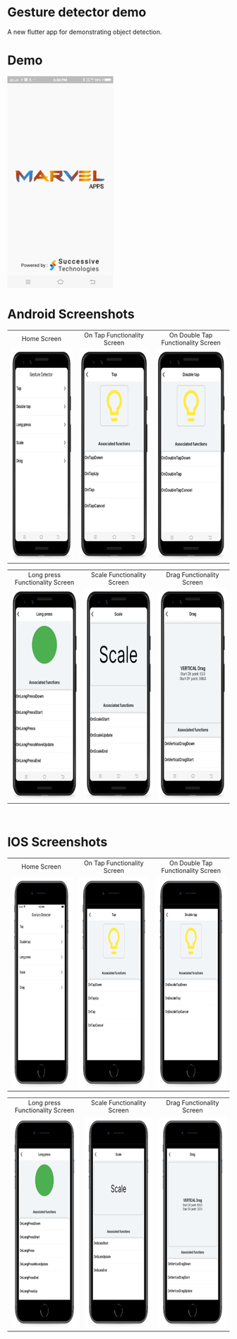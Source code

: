 # Gesture detector demo
A new flutter app for demonstrating object detection.

# Demo
<img src="https://github.com/MarvelApps-Flutter/gesture_detector_demo/blob/master/screenshots/gif/demo.gif" height="480px"></td>

# Android Screenshots

<table>
  <tr>
    <td align="center" valign="center">Home Screen</td>
     <td align="center" valign="center">On Tap Functionality Screen</td>
     <td align="center" valign="center">On Double Tap Functionality Screen</td>
  </tr>
  <tr>
    <td><img src="https://github.com/MarvelApps-Flutter/gesture_detector_demo/blob/master/screenshots/android/android1.png" height="480px"></td>
    <td><img src="https://github.com/MarvelApps-Flutter/gesture_detector_demo/blob/master/screenshots/android/android2.png" height="480px"></td>
     <td><img src="https://github.com/MarvelApps-Flutter/gesture_detector_demo/blob/master/screenshots/android/android3.png" height="480px"></td>
  </tr>
 </table>

 <table>
  <tr>
    <td align="center" valign="center">Long press Functionality Screen</td>
     <td align="center" valign="center">Scale Functionality Screen</td>
     <td align="center" valign="center">Drag Functionality Screen</td>
  </tr>
  <tr>
    <td><img src="https://github.com/MarvelApps-Flutter/gesture_detector_demo/blob/master/screenshots/android/android4.png" height="480px"></td>
    <td><img src="https://github.com/MarvelApps-Flutter/gesture_detector_demo/blob/master/screenshots/android/android5.png" height="480px"></td>
    <td><img src="https://github.com/MarvelApps-Flutter/gesture_detector_demo/blob/master/screenshots/android/android6.png" height="480px"></td>
  </tr>
 </table>
</br>

# IOS Screenshots

<table>
  <tr>
    <td align="center" valign="center">Home Screen</td>
     <td align="center" valign="center">On Tap Functionality Screen</td>
     <td align="center" valign="center">On Double Tap Functionality Screen</td>
  </tr>
  <tr>
    <td><img src="https://github.com/MarvelApps-Flutter/gesture_detector_demo/blob/master/screenshots/ios/ios1.png" height="480px"></td>
    <td><img src="https://github.com/MarvelApps-Flutter/gesture_detector_demo/blob/master/screenshots/ios/ios2.png" height="480px"></td>
    <td><img src="https://github.com/MarvelApps-Flutter/gesture_detector_demo/blob/master/screenshots/ios/ios3.png" height="480px"></td>
  </tr>
 </table>

 <table>
  <tr>
     <td align="center" valign="center">Long press Functionality Screen</td>
     <td align="center" valign="center">Scale Functionality Screen</td>
     <td align="center" valign="center">Drag Functionality Screen</td>
  </tr>
  <tr>
    <td><img src="https://github.com/MarvelApps-Flutter/gesture_detector_demo/blob/master/screenshots/ios/ios4.png" height="480px"></td>
    <td><img src="https://github.com/MarvelApps-Flutter/gesture_detector_demo/blob/master/screenshots/ios/ios5.png" height="480px"></td>
    <td><img src="https://github.com/MarvelApps-Flutter/gesture_detector_demo/blob/master/screenshots/ios/ios6.png" height="480px"></td>
  </tr>
 </table>
